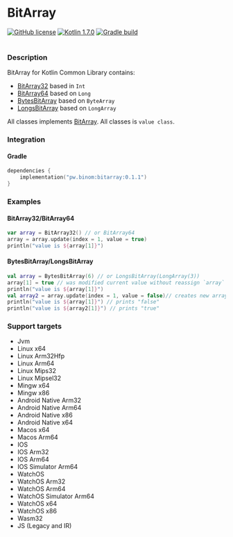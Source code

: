 # BitArray

[![GitHub license](https://img.shields.io/badge/license-Apache%20License%202.0-blue.svg?style=flat)](http://www.apache.org/licenses/LICENSE-2.0)
[![Kotlin 1.7.0](https://img.shields.io/badge/Kotlin-1.6.10-blue.svg?style=flat&logo=kotlin)](http://kotlinlang.org)
[![Gradle build](https://github.com/caffeine-mgn/bitarray/actions/workflows/publish.yml/badge.svg) ](https://github.com/caffeine-mgn/bitarray/actions/workflows/publish.yml) <br><br>

### Description
BitArray for Kotlin Common Library contains:

* [BitArray32](src/commonMain/kotlin/pw/binom/BitArray32.kt) based in `Int`
* [BitArray64](src/commonMain/kotlin/pw/binom/BitArray64.kt) based on `Long`
* [BytesBitArray](src/commonMain/kotlin/pw/binom/BytesBitArray.kt) based on `ByteArray`
* [LongsBitArray](src/commonMain/kotlin/pw/binom/LongsBitArray.kt) based on `LongArray`

All classes implements [BitArray](src/commonMain/kotlin/pw/binom/BitArray.kt). All classes is `value class`.

### Integration
#### Gradle
```kotlin
dependencies {
    implementation("pw.binom:bitarray:0.1.1")
}
```

### Examples

#### BitArray32/BitArray64

```kotlin
var array = BitArray32() // or BitArray64
array = array.update(index = 1, value = true)
println("value is ${array[1]}")
```

#### BytesBitArray/LongsBitArray

```kotlin
val array = BytesBitArray(6) // or LongsBitArray(LongArray(3))
array[1] = true // was modified current value without reassign `array` variable
println("value is ${array[1]}")
val array2 = array.update(index = 1, value = false)// creates new array
println("value is ${array[1]}") // prints "false"
println("value is ${array2[1]}") // prints "true"
```

### Support targets
* Jvm
* Linux x64
* Linux Arm32Hfp
* Linux Arm64
* Linux Mips32
* Linux Mipsel32
* Mingw x64
* Mingw x86
* Android Native Arm32
* Android Native Arm64
* Android Native x86
* Android Native x64
* Macos x64
* Macos Arm64
* IOS
* IOS Arm32
* IOS Arm64
* IOS Simulator Arm64
* WatchOS
* WatchOS Arm32
* WatchOS Arm64
* WatchOS Simulator Arm64
* WatchOS x64
* WatchOS x86
* Wasm32
* JS (Legacy and IR)